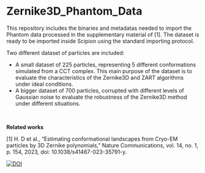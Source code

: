 # Zernike3D_Phantom_Data

This repository includes the binaries and metadatas needed to import the Phantom data processed in the supplementary material of [1]. The dataset is ready to be imported inside Scipion using the standard importing protocol.

Two different dataset of particles are included:
* A small dataset of 225 particles, representing 5 different conformations simulated from a CCT complex. This main purpose of the dataset is to evaluate the characteristics of the Zernike3D and ZART algorithms under ideal conditions.
* A bigger dataset of 700 particles, corrupted with different levels of Gaussian noise to evaluate the robustness of the Zernike3D method under different situations.

<br />

**Related works**

[1] H. D et al., “Estimating conformational landscapes from Cryo-EM particles by 3D Zernike polynomials,” Nature Communications, vol. 14, no. 1, p. 154, 2023, doi: 10.1038/s41467-023-35791-y. 

[![DOI](https://zenodo.org/badge/541505536.svg)](https://zenodo.org/badge/latestdoi/541505536)
